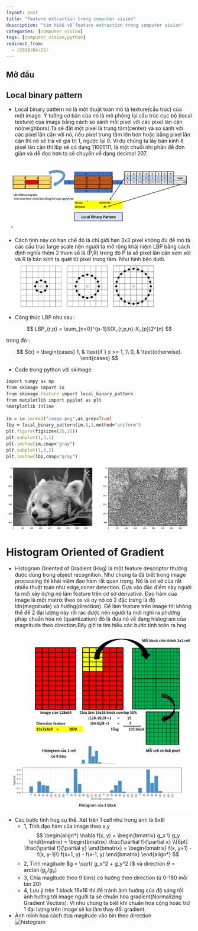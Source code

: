 ```yaml
---
layout: post
title: "Feature extraction trong computer vision"
description: "tìm hiểu về feature extraction trong computer vision"
categories: [computer_vision]
tags: [computer_vision,python]
redirect_from:
  - /2018/04/22/
---
```

## Mở đầu
## Local binary pattern
* Local binary pattern nó là một thuật toán mô tả texture(cầu trúc) của một image. Ý tưởng cơ bản của nó là mô phỏng lại cấu trúc cục bộ
(local texture) của image bằng cách so sánh mỗi pixel với các pixel lân cận nó(neighbors).Ta sẽ đặt một pixel là trung tâm(center) và so sánh
với các pixel lân cận với nó, nếu pixel trung tâm lớn hơn hoặc bằng pixel lân cận thì nó sẽ trả về giá trị 1, ngược lại 0. Ví dụ chúng ta
lấy bán kính 8 pixel lân cận thì lbp sẽ có dạng 11001111, là một chuỗi nhị phân để đơn giản và dễ đọc hơn ta sẽ chuyển về dạng decimal 207.

![LBP](/assets/images/lbp.jpg)

* Cách tính này có hạn chế đó là chỉ giới hạn 3x3 pixel không đủ để mô tả các cấu trúc large scale nên người ta mở rộng khái niệm LBP bằng cách định nghĩa thêm 2 tham số là (P,R) trong đó P là số pixel lân cận xem xét  và R là bán kính ta quét từ pixel trung tâm. Như hình bên dưới.
![LBP2](/assets/images/lbp2.jpg)
* Công thức LBP như sau :

$$
LBP_{r,p} = \sum_{n=0}^{p-1}S(X_{r,p,n}-X_{p})2^{n}
$$

 trong đó :
 
 $$ 
 S(x) =  \begin{cases}
  1, & \text{if } x >= 1, \\
  0, & \text{otherwise}.
\end{cases}
 $$
* Code trong python với skimage
~~~ ruby
import numpy as np
from skimage import io
from skimage.feature import local_binary_pattern
from matplotlib import pyplot as plt
%matplotlib inline

im = io.imread("image.png",as_grey=True)
lbp = local_binary_pattern(im,8,1,method="uniform")
plt.figure(figsize=(25,25))
plt.subplot(1,3,1)
plt.imshow(im,cmap="gray")
plt.subplot(1,3,2)
plt.imshow(lbp,cmap="gray")
~~~

![lbp3](/assets/images/lbp3.jpg)

# Histogram Oriented of Gradient
* Histogram Oriented of Gradient (Hog) là một feature descriptor thường được dùng trong object recognition. Như chúng ta đã biết trong
image processing thì khái niệm đạo hàm rất quan trọng. Nó là cơ sở của rất nhiều thuật toán như edge,coner detection. Dựa vào đặc điểm này người ta mới xây dựng nó làm feature trên cơ sở derivative. Đạo hàm của image là một matrix theo ox và oy nó có 2 đặc trưng là độ lớn(magnitude) và hướng(direction). Để làm feature trên image thì không thể để 2 đại lượng này rời rạc được nên người ta mới nghĩ ra phương pháp chuẩn hóa nó (quantization) đó là đưa nó về dạng histogram của magnitude theo direction.Bây giờ ta tìm hiểu các bước tính toán ra hog.

![hog](/assets/images/hog.jpg)

* Các bước tính hog cụ thể. Xét trên 1 cell như trong ảnh là 8x8:
    * 1, Tính đạo hàm của image theo x,y
    $$
    \begin{align*}
\nabla f(x, y)
= \begin{bmatrix}
  g_x \\
  g_y
\end{bmatrix}
= \begin{bmatrix}
  \frac{\partial f}{\partial x} \\[6pt]
  \frac{\partial f}{\partial y}
\end{bmatrix}
= \begin{bmatrix}
  f(x, y+1) - f(x, y-1)\\
  f(x+1, y) - f(x-1, y)
\end{bmatrix}
\end{align*}
$$
  * 2, Tính magitude $g = \sqrt{ g_x^2 + g_y^2 }$ và direction $\theta = \arctan{(g_y / g_x)}$
  * 3, Chia magitude theo 9 bins( có hướng theo direction từ 0-180 mỗi bin 20)
  * 4, Lưu ý trên 1 block 16x16 thì để tránh ảnh hưởng của độ sáng tối ảnh hưởng tới image người ta sẽ chuẩn hóa gradient(Normalizing Gradient Vectors). Vì như chúng ta biết khi chuẩn hóa cộng hoặc trừ 1 đại lượng trên image sẽ ko làm thay đổi gradient.
* Ảnh minh họa cách đưa magitude vào bin theo direction  
  ![histogram](https://www.learnopencv.com/wp-content/uploads/2016/12/hog-histogram-1.png)

